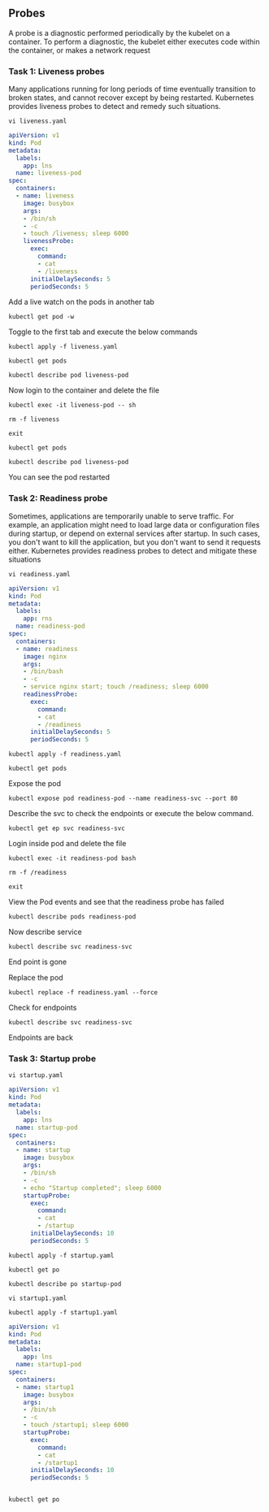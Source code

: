 ## Probes
A probe is a diagnostic performed periodically by the kubelet on a container. To perform a diagnostic, the kubelet either executes code within the container, or makes a network request


### Task 1: Liveness probes

Many applications running for long periods of time eventually transition to broken states, and cannot recover except by being restarted. Kubernetes provides liveness probes to detect and remedy such situations.
```	  
vi liveness.yaml
```
```yaml
apiVersion: v1
kind: Pod
metadata:
  labels:
    app: lns
  name: liveness-pod
spec:
  containers:
  - name: liveness
    image: busybox
    args:
    - /bin/sh
    - -c
    - touch /liveness; sleep 6000
    livenessProbe:
      exec:
        command:
        - cat
        - /liveness
      initialDelaySeconds: 5
      periodSeconds: 5
```
Add a live watch on the pods in another tab
```
kubectl get pod -w
```
Toggle to the first tab and execute the below commands
```
kubectl apply -f liveness.yaml
```
```	  
kubectl get pods	  
```
```
kubectl describe pod liveness-pod
``` 
Now login to the container and delete the file
```
kubectl exec -it liveness-pod -- sh 
```
```
rm -f liveness
```
```
exit
```
```
kubectl get pods
```
```
kubectl describe pod liveness-pod
```
You can see the pod restarted

 
### Task 2: Readiness probe

Sometimes, applications are temporarily unable to serve traffic. For example, an application might need to load large data or configuration files during startup, or depend on external services after startup. In such cases, you don't want to kill the application, but you don't want to send it requests either. Kubernetes provides readiness probes to detect and mitigate these situations

```
vi readiness.yaml
```
```yaml
apiVersion: v1
kind: Pod
metadata:
  labels:
    app: rns
  name: readiness-pod
spec:
  containers:
  - name: readiness
    image: nginx
    args:
    - /bin/bash
    - -c
    - service nginx start; touch /readiness; sleep 6000
    readinessProbe:
      exec:
        command:
        - cat
        - /readiness
      initialDelaySeconds: 5
      periodSeconds: 5
```
```	  
kubectl apply -f readiness.yaml
```
```
kubectl get pods
```
Expose the pod
```
kubectl expose pod readiness-pod --name readiness-svc --port 80 
```
Describe the svc to check the endpoints or execute the below command.
```
kubectl get ep svc readiness-svc
```
Login inside pod and delete the file 
```
kubectl exec -it readiness-pod bash 
```
```
rm -f /readiness
```
```
exit
```

View the Pod events and see that the readiness probe has failed
```
kubectl describe pods readiness-pod
```
Now describe service
```
kubectl describe svc readiness-svc
```
End point is gone

Replace the pod
```
kubectl replace -f readiness.yaml --force
```
Check for endpoints
```
kubectl describe svc readiness-svc
```
Endpoints are back


### Task 3: Startup probe
```
vi startup.yaml
```
```yaml
apiVersion: v1
kind: Pod
metadata:
  labels:
    app: lns
  name: startup-pod
spec:
  containers:
  - name: startup
    image: busybox
    args:
    - /bin/sh
    - -c
    - echo "Startup completed"; sleep 6000
    startupProbe:
      exec:
        command:
        - cat
        - /startup
      initialDelaySeconds: 10
      periodSeconds: 5
```
```
kubectl apply -f startup.yaml
```
```
kubectl get po
```
```
kubectl describe po startup-pod 
```
```
vi startup1.yaml
```
```
kubectl apply -f startup1.yaml 
```
```yaml
apiVersion: v1
kind: Pod
metadata:
  labels:
    app: lns
  name: startup1-pod
spec:
  containers:
  - name: startup1
    image: busybox
    args:
    - /bin/sh
    - -c
    - touch /startup1; sleep 6000
    startupProbe:
      exec:
        command:
        - cat
        - /startup1
      initialDelaySeconds: 10
      periodSeconds: 5
```
```

kubectl get po
```

